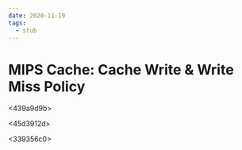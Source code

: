 ```yaml
---
date: 2020-11-19
tags: 
  - stub
---
```


# MIPS Cache: Cache Write & Write Miss Policy

<a5a0e21b>

<439a9d9b>

<45d3912d>

<339356c0>
